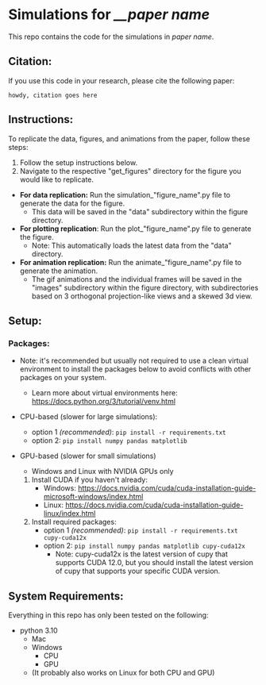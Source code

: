 # Simulations for *__paper name*
This repo contains the code for the simulations in *paper name*.
## Citation:
If you use this code in your research, please cite the following paper:
``` 
howdy, citation goes here
```

## Instructions:
To replicate the data, figures, and animations from the paper, follow these steps:
1. Follow the setup instructions below.
2. Navigate to the respective "get_figures" directory for the figure you would like to replicate.
- **For data replication:** Run the simulation_"figure_name".py file to generate the data for the figure.
  - This data will be saved in the "data" subdirectory within the figure directory.
- **For plotting replication**: Run the plot_"figure_name".py file to generate the figure.
  - Note: This automatically loads the latest data from the "data" directory.
- **For animation replication:** Run the animate_"figure_name".py file to generate the animation.
  - The gif animations and the individual frames will be saved in the "images" subdirectory within the figure directory, with subdirectories based on 3 orthogonal projection-like views and a skewed 3d view.

## Setup:
### Packages:
- Note: it's recommended but usually not required to use a clean virtual environment to install the packages below to avoid conflicts with other packages on your system.
  - Learn more about virtual environments here: https://docs.python.org/3/tutorial/venv.html
  

- CPU-based (slower for large simulations):
  - option 1 _(recommended)_: `pip install -r requirements.txt`
  - option 2: `pip install numpy pandas matplotlib`


- GPU-based (slower for small simulations)
  - Windows and Linux with NVIDIA GPUs only
  1. Install CUDA if you haven't already:
     - Windows: https://docs.nvidia.com/cuda/cuda-installation-guide-microsoft-windows/index.html
     - Linux: https://docs.nvidia.com/cuda/cuda-installation-guide-linux/index.html
  2. Install required packages:
       - option 1 _(recommended)_: `pip install -r requirements.txt cupy-cuda12x` 
       - option 2: `pip install numpy pandas matplotlib cupy-cuda12x`
         - Note: cupy-cuda12x is the latest version of cupy that supports CUDA 12.0, but you should install the latest version of cupy that supports your specific CUDA version.

## System Requirements:
Everything in this repo has only been tested on the following:
- python 3.10 
  - Mac 
  - Windows
    - CPU
    - GPU
  - (It probably also works on Linux for both CPU and GPU)

